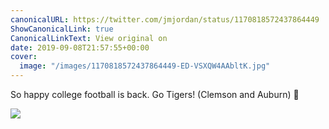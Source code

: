 ```yaml
---
canonicalURL: https://twitter.com/jmjordan/status/1170818572437864449
ShowCanonicalLink: true
CanonicalLinkText: View original on
date: 2019-09-08T21:57:55+00:00
cover:
  image: "/images/1170818572437864449-ED-VSXQW4AAbltK.jpg"
---
```

So happy college football is back. Go Tigers! (Clemson and Auburn) 🏈

![](/images/1170818572437864449-ED-VSXQW4AAbltK.jpg)